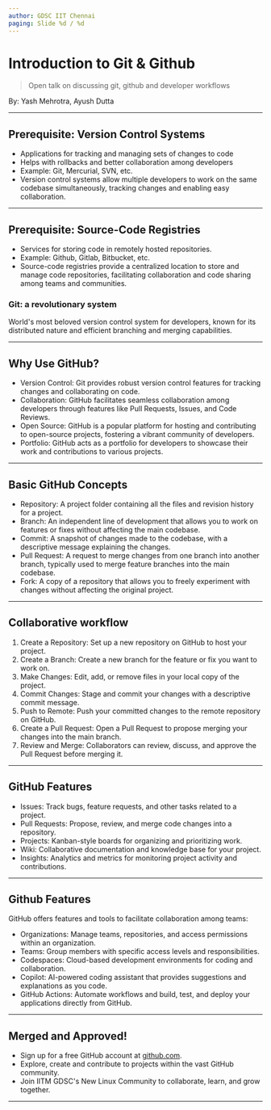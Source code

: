 ```yaml
---
author: GDSC IIT Chennai
paging: Slide %d / %d
---
```


# Introduction to Git & Github

> Open talk on discussing git, github and developer workflows

By: Yash Mehrotra, Ayush Dutta 

---

## Prerequisite: Version Control Systems
+ Applications for tracking and managing sets of changes to code
+ Helps with rollbacks and better collaboration among developers
+ Example: Git, Mercurial, SVN, etc.
+ Version control systems allow multiple developers to work on the same codebase simultaneously, tracking changes and enabling easy collaboration.

---

## Prerequisite: Source-Code Registries
+ Services for storing code in remotely hosted repositories.
+ Example: Github, Gitlab, Bitbucket, etc.
+ Source-code registries provide a centralized location to store and manage code repositories, facilitating collaboration and code sharing among teams and communities.

### Git: a revolutionary system
World's most beloved version control system for developers, known for its distributed nature and efficient branching and merging capabilities.

---
## Why Use GitHub?

+ Version Control: Git provides robust version control features for tracking changes and collaborating on code.
+ Collaboration: GitHub facilitates seamless collaboration among developers through features like Pull Requests, Issues, and Code Reviews.
+ Open Source: GitHub is a popular platform for hosting and contributing to open-source projects, fostering a vibrant community of developers.
+ Portfolio: GitHub acts as a portfolio for developers to showcase their work and contributions to various projects.

---

## Basic GitHub Concepts

+ Repository: A project folder containing all the files and revision history for a project.
+ Branch: An independent line of development that allows you to work on features or fixes without affecting the main codebase.
+ Commit: A snapshot of changes made to the codebase, with a descriptive message explaining the changes.
+ Pull Request: A request to merge changes from one branch into another branch, typically used to merge feature branches into the main codebase.
+ Fork: A copy of a repository that allows you to freely experiment with changes without affecting the original project.

---

## Collaborative workflow

1. Create a Repository: Set up a new repository on GitHub to host your project.
2. Create a Branch: Create a new branch for the feature or fix you want to work on.
3. Make Changes: Edit, add, or remove files in your local copy of the project.
4. Commit Changes: Stage and commit your changes with a descriptive commit message.
5. Push to Remote: Push your committed changes to the remote repository on GitHub.
6. Create a Pull Request: Open a Pull Request to propose merging your changes into the main branch.
7. Review and Merge: Collaborators can review, discuss, and approve the Pull Request before merging it.

---

## GitHub Features

+ Issues: Track bugs, feature requests, and other tasks related to a project.
+ Pull Requests: Propose, review, and merge code changes into a repository.
+ Projects: Kanban-style boards for organizing and prioritizing work.
+ Wiki: Collaborative documentation and knowledge base for your project.
+ Insights: Analytics and metrics for monitoring project activity and contributions.

---

## Github Features

GitHub offers features and tools to facilitate collaboration among teams:
+ Organizations: Manage teams, repositories, and access permissions within an organization.
+ Teams: Group members with specific access levels and responsibilities.
+ Codespaces: Cloud-based development environments for coding and collaboration.
+ Copilot: AI-powered coding assistant that provides suggestions and explanations as you code.
+ GitHub Actions: Automate workflows and build, test, and deploy your applications directly from GitHub.

---

## Merged and Approved!

+ Sign up for a free GitHub account at [github.com](https://github.com/join).
+ Explore, create and contribute to projects within the vast GitHub community.
+ Join IITM GDSC's New Linux Community to collaborate, learn, and grow together.

---

